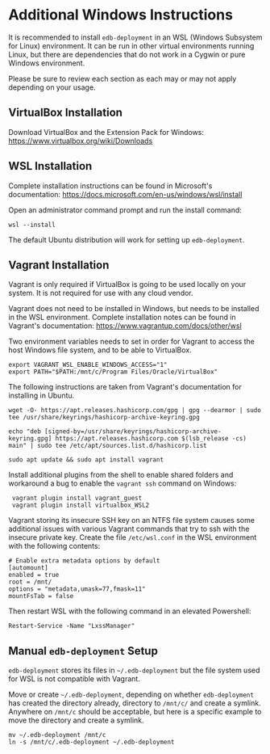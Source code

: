 # Additional Windows Instructions

It is recommended to install `edb-deployment` in an WSL (Windows Subsystem for
Linux) environment.  It can be run in other virtual environments running Linux,
but there are dependencies that do not work in a Cygwin or pure Windows
environment.

Please be sure to review each section as each may or may not apply depending on
your usage.

## VirtualBox Installation

Download VirtualBox and the Extension Pack for Windows:
https://www.virtualbox.org/wiki/Downloads

## WSL Installation

Complete installation instructions can be found in Microsoft's documentation:
https://docs.microsoft.com/en-us/windows/wsl/install

Open an administrator command prompt and run the install command:

```shell
wsl --install
```

The default Ubuntu distribution will work for setting up `edb-deployment`.

## Vagrant Installation

Vagrant is only required if VirtualBox is going to be used locally on your
system.  It is not required for use with any cloud vendor.

Vagrant does not need to be installed in Windows, but needs to be installed in
the WSL environment.  Complete installation notes can be found in Vagrant's
documentation: https://www.vagrantup.com/docs/other/wsl

Two environment variables needs to set in order for Vagrant to access the host
Windows file system, and to be able to VirtualBox.

```shell
export VAGRANT_WSL_ENABLE_WINDOWS_ACCESS="1"
export PATH="$PATH:/mnt/c/Program Files/Oracle/VirtualBox"
```

The following instructions are taken from Vagrant's documentation for
installing in Ubuntu.

```shell
wget -O- https://apt.releases.hashicorp.com/gpg | gpg --dearmor | sudo tee /usr/share/keyrings/hashicorp-archive-keyring.gpg

echo "deb [signed-by=/usr/share/keyrings/hashicorp-archive-keyring.gpg] https://apt.releases.hashicorp.com $(lsb_release -cs) main" | sudo tee /etc/apt/sources.list.d/hashicorp.list

sudo apt update && sudo apt install vagrant
```

Install additional plugins from the shell to enable shared folders and
workaround a bug to enable the `vagrant ssh` command on Windows:

```shell
 vagrant plugin install vagrant_guest
 vagrant plugin install virtualbox_WSL2
```

Vagrant storing its insecure SSH key on an NTFS file system causes some
additional issues with various Vagrant commands that try to ssh with the
insecure private key.  Create the file `/etc/wsl.conf` in the WSL environment
with the following contents:

```
# Enable extra metadata options by default
[automount]
enabled = true
root = /mnt/
options = "metadata,umask=77,fmask=11"
mountFsTab = false
```

Then restart WSL with the following command in an elevated Powershell:

```shell
Restart-Service -Name "LxssManager"
```

## Manual `edb-deployment` Setup

`edb-deployment` stores its files in `~/.edb-deployment` but the file system
used for WSL is not compatible with Vagrant.

Move or create `~/.edb-deployment`, depending on whether `edb-deployment` has
created the directory already, directory to `/mnt/c/` and create a symlink.
Anywhere on `/mnt/c` should be acceptable, but here is a specific example to
move the directory and create a symlink.

```
mv ~/.edb-deployment /mnt/c
ln -s /mnt/c/.edb-deployment ~/.edb-deployment
```
